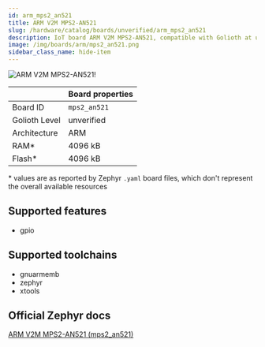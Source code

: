 ```yaml
---
id: arm_mps2_an521
title: ARM V2M MPS2-AN521
slug: /hardware/catalog/boards/unverified/arm_mps2_an521
description: IoT board ARM V2M MPS2-AN521, compatible with Golioth at unverified level.
image: /img/boards/arm/mps2_an521.png
sidebar_class_name: hide-item
---
```


[//]: # (This is an auto-generated file, do not edit! Changes to it will be lost upon re-generation)

![ARM V2M MPS2-AN521!](/img/boards/arm/mps2_an521.png "ARM V2M MPS2-AN521")

|                | Board properties     |
| -------------  | -------------------- |
| Board ID       | `mps2_an521` |
| Golioth Level  | unverified       |
| Architecture   | ARM |
| RAM*           | 4096 kB |
| Flash*         | 4096 kB |

\* values are as reported by Zephyr `.yaml` board files, which don't represent the overall available resources



## Supported features

* gpio

## Supported toolchains

* gnuarmemb
* zephyr
* xtools

## Official Zephyr docs

[ARM V2M MPS2-AN521 (mps2_an521)](https://docs.zephyrproject.org/latest/boards/arm/mps2_an521/doc/index.html)
